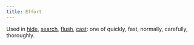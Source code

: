 ```yaml
---
title: Effort
---
```


Used in [hide](hide "wikilink"), [search](search "wikilink"),
[flush](flush "wikilink"), [cast](cast "wikilink"): one of quickly,
fast, normally, carefully, thoroughly.